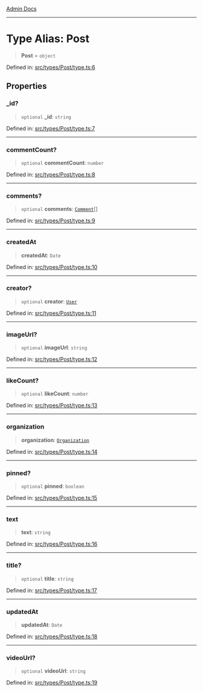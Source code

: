 [Admin Docs](/)

***

# Type Alias: Post

> **Post** = `object`

Defined in: [src/types/Post/type.ts:6](https://github.com/PalisadoesFoundation/talawa-admin/blob/main/src/types/Post/type.ts#L6)

## Properties

### \_id?

> `optional` **\_id**: `string`

Defined in: [src/types/Post/type.ts:7](https://github.com/PalisadoesFoundation/talawa-admin/blob/main/src/types/Post/type.ts#L7)

***

### commentCount?

> `optional` **commentCount**: `number`

Defined in: [src/types/Post/type.ts:8](https://github.com/PalisadoesFoundation/talawa-admin/blob/main/src/types/Post/type.ts#L8)

***

### comments?

> `optional` **comments**: [`Comment`](types\Comment\type\README\type-aliases\Comment.md)[]

Defined in: [src/types/Post/type.ts:9](https://github.com/PalisadoesFoundation/talawa-admin/blob/main/src/types/Post/type.ts#L9)

***

### createdAt

> **createdAt**: `Date`

Defined in: [src/types/Post/type.ts:10](https://github.com/PalisadoesFoundation/talawa-admin/blob/main/src/types/Post/type.ts#L10)

***

### creator?

> `optional` **creator**: [`User`](types\User\type\README\type-aliases\User.md)

Defined in: [src/types/Post/type.ts:11](https://github.com/PalisadoesFoundation/talawa-admin/blob/main/src/types/Post/type.ts#L11)

***

### imageUrl?

> `optional` **imageUrl**: `string`

Defined in: [src/types/Post/type.ts:12](https://github.com/PalisadoesFoundation/talawa-admin/blob/main/src/types/Post/type.ts#L12)

***

### likeCount?

> `optional` **likeCount**: `number`

Defined in: [src/types/Post/type.ts:13](https://github.com/PalisadoesFoundation/talawa-admin/blob/main/src/types/Post/type.ts#L13)

***

### organization

> **organization**: [`Organization`](types\Organization\type\README\type-aliases\Organization.md)

Defined in: [src/types/Post/type.ts:14](https://github.com/PalisadoesFoundation/talawa-admin/blob/main/src/types/Post/type.ts#L14)

***

### pinned?

> `optional` **pinned**: `boolean`

Defined in: [src/types/Post/type.ts:15](https://github.com/PalisadoesFoundation/talawa-admin/blob/main/src/types/Post/type.ts#L15)

***

### text

> **text**: `string`

Defined in: [src/types/Post/type.ts:16](https://github.com/PalisadoesFoundation/talawa-admin/blob/main/src/types/Post/type.ts#L16)

***

### title?

> `optional` **title**: `string`

Defined in: [src/types/Post/type.ts:17](https://github.com/PalisadoesFoundation/talawa-admin/blob/main/src/types/Post/type.ts#L17)

***

### updatedAt

> **updatedAt**: `Date`

Defined in: [src/types/Post/type.ts:18](https://github.com/PalisadoesFoundation/talawa-admin/blob/main/src/types/Post/type.ts#L18)

***

### videoUrl?

> `optional` **videoUrl**: `string`

Defined in: [src/types/Post/type.ts:19](https://github.com/PalisadoesFoundation/talawa-admin/blob/main/src/types/Post/type.ts#L19)
